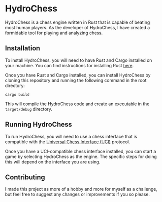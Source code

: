 # HydroChess

HydroChess is a chess engine written in Rust that is capable of beating most human players. As the developer of HydroChess, I have created a formidable tool for playing and analyzing chess.

## Installation

To install HydroChess, you will need to have Rust and Cargo installed on your machine. You can find instructions for installing Rust [here](https://www.rust-lang.org/tools/install).

Once you have Rust and Cargo installed, you can install HydroChess by cloning this repository and running the following command in the root directory:

`cargo build`

This will compile the HydroChess code and create an executable in the `target/debug` directory.

## Running HydroChess

To run HydroChess, you will need to use a chess interface that is compatible with the [Universal Chess Interface (UCI)](https://en.wikipedia.org/wiki/Universal_Chess_Interface) protocol.

Once you have a UCI-compatible chess interface installed, you can start a game by selecting HydroChess as the engine. The specific steps for doing this will depend on the interface you are using.

## Contributing
I made this project as more of a hobby and more for myself as a challenge, but feel free to suggest any changes or improvements if you so please.
